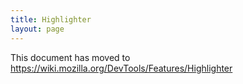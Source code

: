 ```yaml
---
title: Highlighter
layout: page
---
```


This document has moved to https://wiki.mozilla.org/DevTools/Features/Highlighter